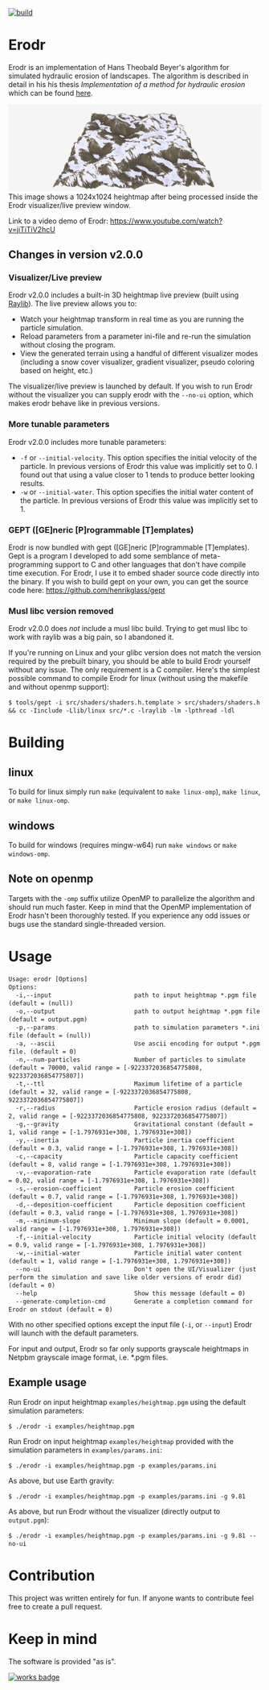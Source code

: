 [![build](https://github.com/henrikglass/erodr/actions/workflows/build.yml/badge.svg)](https://github.com/henrikglass/erodr/actions/workflows/build.yml)

# Erodr
Erodr is an implementation of Hans Theobald Beyer's algorithm for simulated hydraulic erosion of landscapes. The algorithm is described in detail in his his thesis *Implementation of a method for hydraulic erosion* which can be found [here](https://ardordeosis.github.io/implementation-of-a-method-for-hydraulic-erosion/thesis-beyer.pdf).

![erodr.png](https://github.com/henrikglass/erodr/blob/master/examples/erodr.png?raw=true)
This image shows a 1024x1024 heightmap after being processed inside the Erodr visualizer/live preview window.

Link to a video demo of Erodr: https://www.youtube.com/watch?v=jiTiTiV2hcU

## Changes in version v2.0.0
### Visualizer/Live preview
Erodr v2.0.0 includes a built-in 3D heightmap live preview (built using [Raylib](https://www.raylib.com/)). The live preview allows you to:

- Watch your heightmap transform in real time as you are running the particle simulation.
- Reload parameters from a parameter ini-file and re-run the simulation without closing the program.
- View the generated terrain using a handful of different visualizer modes (including a snow cover visualizer, gradient visualizer, pseudo coloring based on height, etc.)

The visualizer/live preview is launched by default. If you wish to run Erodr without the visualizer you can supply erodr with the `--no-ui` option, which makes erodr behave like in previous versions.

### More tunable parameters
Erodr v2.0.0 includes more tunable parameters:

- `-f` or `--initial-velocity`. This option specifies the initial velocity of the particle. In previous versions of Erodr this value was implicitly set to 0. I found out that using a value closer to 1 tends to produce better looking results.
- `-w` or `--initial-water`. This option specifies the initial water content of the particle. In previous versions of Erodr this value was implicitly set to 1.

### GEPT ([GE]neric [P]rogrammable [T]emplates)
Erodr is now bundled with gept ([GE]neric [P]rogrammable [T]emplates). Gept is a program I developed to add some semblance of meta-programming support to C and other languages that don't have compile time execution. For Erodr, I use it to embed shader source code directly into the binary. If you wish to build gept on your own, you can get the source code here: https://github.com/henrikglass/gept

### Musl libc version removed
Erodr v2.0.0 does *not* include a musl libc build. Trying to get musl libc to work with raylib was a big pain, so I abandoned it.

If you\'re running on Linux and your glibc version does not match the version required by the prebuilt binary, you should be able to build Erodr yourself without any issue. The only requirement is a C compiler. Here\'s the simplest possible command to compile Erodr for linux (without using the makefile and without openmp support):

```shell
$ tools/gept -i src/shaders/shaders.h.template > src/shaders/shaders.h && cc -Iinclude -Llib/linux src/*.c -lraylib -lm -lpthread -ldl
```

# Building

## linux
To build for linux simply run `make` (equivalent to `make linux-omp`), `make linux`, or `make linux-omp`.

## windows
To build for windows (requires mingw-w64) run `make windows` or `make windows-omp`.

## Note on openmp
Targets with the `-omp` suffix utilize OpenMP to parallelize the algorithm and should run much faster. Keep in mind that the OpenMP implementation of Erodr hasn't been thoroughly tested. If you experience any odd issues or bugs use the standard single-threaded version.

# Usage
```
Usage: erodr [Options]
Options:
  -i,--input                       path to input heightmap *.pgm file (default = (null))
  -o,--output                      path to output heightmap *.pgm file (default = output.pgm)
  -p,--params                      path to simulation parameters *.ini file (default = (null))
  -a, --ascii                      Use ascii encoding for output *.pgm file. (default = 0)
  -n,--num-particles               Number of particles to simulate (default = 70000, valid range = [-9223372036854775808, 9223372036854775807])
  -t,--ttl                         Maximum lifetime of a particle (default = 32, valid range = [-9223372036854775808, 9223372036854775807])
  -r,--radius                      Particle erosion radius (default = 2, valid range = [-9223372036854775808, 9223372036854775807])
  -g,--gravity                     Gravitational constant (default = 1, valid range = [-1.7976931e+308, 1.7976931e+308])
  -y,--inertia                     Particle inertia coefficient (default = 0.3, valid range = [-1.7976931e+308, 1.7976931e+308])
  -c,--capacity                    Particle capacity coefficient (default = 8, valid range = [-1.7976931e+308, 1.7976931e+308])
  -v,--evaporation-rate            Particle evaporation rate (default = 0.02, valid range = [-1.7976931e+308, 1.7976931e+308])
  -s,--erosion-coefficient         Particle erosion coefficient (default = 0.7, valid range = [-1.7976931e+308, 1.7976931e+308])
  -d,--deposition-coefficient      Particle deposition coefficient (default = 0.3, valid range = [-1.7976931e+308, 1.7976931e+308])
  -m,--minimum-slope               Minimum slope (default = 0.0001, valid range = [-1.7976931e+308, 1.7976931e+308])
  -f,--initial-velocity            Particle initial velocity (default = 0.9, valid range = [-1.7976931e+308, 1.7976931e+308])
  -w,--initial-water               Particle initial water content (default = 1, valid range = [-1.7976931e+308, 1.7976931e+308])
  --no-ui                          Don't open the UI/Visualizer (just perform the simulation and save like older versions of erodr did) (default = 0)
  --help                           Show this message (default = 0)
  --generate-completion-cmd        Generate a completion command for Erodr on stdout (default = 0)
```
With no other specified options except the input file (`-i`, or `--input`) Erodr will launch with the default parameters.

For input and output, Erodr so far only supports grayscale heightmaps in Netpbm grayscale image format, i.e. \*.pgm files. 

## Example usage
Run Erodr on input heightmap `examples/heightmap.pgm` using the default simulation parameters:
```
$ ./erodr -i examples/heightmap.pgm
```

Run Erodr on input heightmap `examples/heightmap` provided with the simulation parameters in `examples/params.ini`:
```
$ ./erodr -i examples/heightmap.pgm -p examples/params.ini
```

As above, but use Earth gravity:
```
$ ./erodr -i examples/heightmap.pgm -p examples/params.ini -g 9.81
```

As above, but run Erodr without the visualizer (directly output to `output.pgm`):
```
$ ./erodr -i examples/heightmap.pgm -p examples/params.ini -g 9.81 --no-ui
```

# Contribution
This project was written entirely for fun. If anyone wants to contribute feel free to create a pull request.

# Keep in mind
The software is provided "as is".

[![works badge](https://cdn.jsdelivr.net/gh/nikku/works-on-my-machine@v0.2.0/badge.svg)](https://github.com/nikku/works-on-my-machine)
